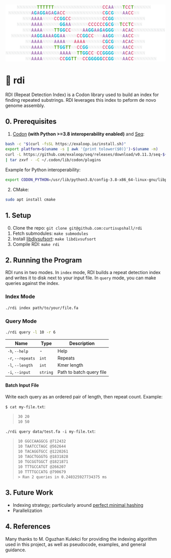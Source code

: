 <p align="center">
  <img src="assets/logo.png" alt="Rdi"/>
</p>

# 🧬 rdi
RDI (Repeat Detection Index) is a Codon library used to build an index for finding repeated substrings. RDI leverages this index to peform de novo genome assembly.

## 0. Prerequisites
 1. [Codon](https://docs.exaloop.io/codon/) **(with Python >=3.8 interoperability enabled)** and [Seq](https://docs.seq-lang.org/):

```bash
bash -c "$(curl -fsSL https://exaloop.io/install.sh)"
export platform=$(uname -s | awk '{print tolower($0)}')-$(uname -m)
curl -L https://github.com/exaloop/seq/releases/download/v0.11.3/seq-${platform}.tar.gz \
| tar zxvf - -C ~/.codon/lib/codon/plugins
```

Example for Python interoperability:
```bash
export CODON_PYTHON=/usr/lib/python3.8/config-3.8-x86_64-linux-gnu/libpython3.8.so
```

 2. CMake:

```bash
sudo apt install cmake
```

## 1. Setup
 0. Clone the repo: `git clone git@github.com:curtisupshall/rdi`
 1. Fetch submodules: `make submodules`
 2. Install [libdivsufsort](https://github.com/y-256/libdivsufsort): `make libdivsufsort`
 3. Compile RDI: `make rdi`

## 2. Running the Program
RDI runs in two modes. In `index` mode, RDI builds a repeat detection index and writes it to disk next to your input file. In `query` mode, you can make
queries against the index.

### Index Mode

```bash
./rdi index path/to/your/file.fa
```

### Query Mode

```bash
./rdi query -l 10 -r 6
```

|Name|Type|Description
|----|----|-----------
|`-h`, `--help`| - |Help
|`-r`, `--repeats`|`int`|Repeats
|`-l`, `--length`|`int`|Kmer length
|`-i`, `--input`|`string`|Path to batch query file

#### Batch Input File
Write each query as an ordered pair of length, then repeat count. Example:

`$ cat my-file.txt`:

> ```
> 30 20
> 10 50

`./rdi query data/test.fa -i my-file.txt`:

> ```
> 10 GGCCAAGGCG @712432
> 10 TAATCCTAGC @562644
> 10 TACAGGTGCC @1220261
> 10 TAGCTGGGTG @1831828
> 10 TGCGGTGGCT @1821871
> 10 TTTGCCATGT @266207
> 10 TTTTGCCATG @790679
> > Ran 2 queries in 0.240325927734375 ms


## 3. Future Work
 - Indexing strategy; particularly around [perfect minimal hashing](https://en.wikipedia.org/wiki/Perfect_hash_function)
 - Parallelization

## 4. References
Many thanks to M. Oguzhan Kulekci for providing the indexing algorithm used in this project, as well as pseudocode, examples, and general guidance.
